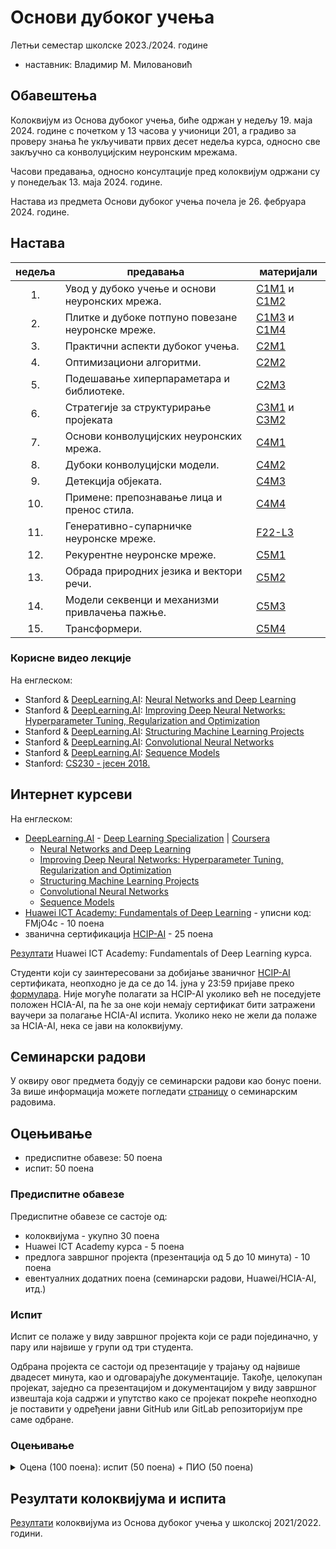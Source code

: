 # Основи дубоког учења

Летњи семестар школске 2023./2024. године
* наставник: Владимир М. Миловановић
<!--* сарадник: Исидора Грујић-->

## Обавештења

Колоквијум из Основа дубоког учења, биће одржан у недељу 19. маја 2024. године с почетком у 13 часова у учионици 201, а градиво за проверу знања ће укључивати првих десет недеља курса, односно све закључно са конволуцијским неуронским мрежама.

Часови предавања, односно консултације пред колоквијум одржани су у понедељак 13. маја 2024. године.

Настава из предмета Основи дубоког учења почела је 26. фебруара 2024. године.

## Настава

недеља |                     предавања                    |          материјали
:----: | ------------------------------------------------ | ----------------------------
  1\.  | Увод у дубоко учење и основи неуронских мрежа.   | [C1M1][C1M1] и [C1M2][C1M2]
  2\.  | Плитке и дубоке потпуно повезане неуронске мреже.| [C1M3][C1M3] и [C1M4][C1M4]
  3\.  | Практични аспекти дубоког учења.                 | [C2M1][C2M1]
  4\.  | Оптимизациони алгоритми.                         | [C2M2][C2M2]
  5\.  | Подешавање хиперпараметара и библиотеке.         | [C2M3][C2M3]
  6\.  | Стратегије за структурирање пројеката            | [C3M1][C3M1] и [C3M2][C3M2]
  7\.  | Основи конволуцијских неуронских мрежа.          | [C4M1][C4M1]
  8\.  | Дубоки конволуцијски модели.                     | [C4M2][C4M2]
  9\.  | Детекција објеката.                              | [C4M3][C4M3]
 10\.  | Примене: препознавање лица и пренос стила.       | [C4M4][C4M4]
 11\.  | Генеративно-супарничке неуронске мреже.          | [F22-L3][F22-L3]
 12\.  | Рекурентне неуронске мреже.                      | [C5M1][C5M1]
 13\.  | Обрада природних језика и вектори речи.          | [C5M2][C5M2]
 14\.  | Модели секвенци и механизми привлачења пажње.    | [C5M3][C5M3]
 15\.  | Трансформери.                                    | [C5M4][C5M4]

[C1M1]: https://cs230.stanford.edu/files/C1M1.pdf
[C1M2]: https://cs230.stanford.edu/files/C1M2.pdf
[C1M3]: https://cs230.stanford.edu/files/C1M3.pdf
[C1M4]: https://cs230.stanford.edu/files/C1M4.pdf
[C2M1]: https://cs230.stanford.edu/files/C2M1.pdf
[C2M2]: https://cs230.stanford.edu/files/C2M2.pdf
[C2M3]: https://cs230.stanford.edu/files/C2M3.pdf
[C3M1]: https://cs230.stanford.edu/files/C3M1.pdf
[C3M2]: https://cs230.stanford.edu/files/C3M2.pdf
[C4M1]: https://cs230.stanford.edu/files/C4M1.pdf
[C4M2]: https://cs230.stanford.edu/files/C4M2.pdf
[C4M3]: https://cs230.stanford.edu/files/C4M3.pdf
[C4M4]: https://cs230.stanford.edu/files/C4M4.pdf
[C5M1]: https://cs230.stanford.edu/files/C5M1.pdf
[C5M2]: https://cs230.stanford.edu/files/C5M2.pdf
[C5M3]: https://cs230.stanford.edu/files/C5M3.pdf
[C5M4]: https://cs230.stanford.edu/files/C5M4.pdf

[S23-L1]: https://cs230.stanford.edu/syllabus/spring_2023/lecture_1.pdf

[F22-L1]: https://cs230.stanford.edu/syllabus/fall_2022/lecture_1.pdf
[F22-L2]: https://cs230.stanford.edu/syllabus/fall_2022/lecture_2.pdf
[F22-L3]: https://cs230.stanford.edu/syllabus/fall_2022/lecture_3.pdf
[F22-L5]: https://cs230.stanford.edu/syllabus/fall_2022/lecture_5.pdf
[F22-L10]: https://cs230.stanford.edu/syllabus/fall_2022/lecture_10.pdf

[S22-L1]: https://cs230.stanford.edu/syllabus/spring_2022/lecture_1.pdf
[S22-L2]: https://cs230.stanford.edu/syllabus/spring_2022/lecture_2.pdf
[S22-L3]: https://cs230.stanford.edu/syllabus/spring_2022/lecture_3.pdf
[S22-L5]: https://cs230.stanford.edu/syllabus/spring_2022/lecture_5.pdf
[S22-L7]: https://cs230.stanford.edu/syllabus/spring_2022/lecture_7.pdf
[S22-L9]: https://cs230.stanford.edu/syllabus/spring_2022/lecture_9.pdf

[F21-L1]: https://cs230.stanford.edu/syllabus/fall_2021/lecture_1.pdf
[F21-L2]: https://cs230.stanford.edu/syllabus/fall_2021/lecture_2.pdf
[F21-L4]: https://cs230.stanford.edu/syllabus/fall_2021/lecture_4.pdf
[F21-L5]: https://cs230.stanford.edu/syllabus/fall_2021/lecture_5.pdf
[F21-L7]: https://cs230.stanford.edu/syllabus/fall_2021/lecture_7.pdf
[F21-L9]: https://cs230.stanford.edu/syllabus/fall_2021/lecture_9.pdf
[F21-L10]: https://cs230.stanford.edu/syllabus/fall_2021/lecture_10.pdf

### Корисне видео лекције

На енглеском:
* Stanford & [DeepLearning.AI](https://www.deeplearning.ai): [Neural Networks and Deep Learning](https://www.youtube.com/playlist?list=PLkDaE6sCZn6Ec-XTbcX1uRg2_u4xOEky0)
* Stanford & [DeepLearning.AI](https://www.deeplearning.ai): [Improving Deep Neural Networks: Hyperparameter Tuning, Regularization and Optimization](https://www.youtube.com/playlist?list=PLkDaE6sCZn6Hn0vK8co82zjQtt3T2Nkqc)
* Stanford & [DeepLearning.AI](https://www.deeplearning.ai): [Structuring Machine Learning Projects](https://www.youtube.com/playlist?list=PLkDaE6sCZn6E7jZ9sN_xHwSHOdjUxUW_b)
* Stanford & [DeepLearning.AI](https://www.deeplearning.ai): [Convolutional Neural Networks](https://www.youtube.com/playlist?list=PLkDaE6sCZn6Gl29AoE31iwdVwSG-KnDzF)
* Stanford & [DeepLearning.AI](https://www.deeplearning.ai): [Sequence Models](https://www.youtube.com/playlist?list=PLkDaE6sCZn6F6wUI9tvS_Gw1vaFAx6rd6)
* Stanford: [CS230 - јесен 2018.](https://www.youtube.com/playlist?list=PLoROMvodv4rOABXSygHTsbvUz4G_YQhOb)

## Интернет курсеви

На енглеском:
* [DeepLearning.AI](https://www.deeplearning.ai) - [Deep Learning Specialization](https://www.coursera.org/specializations/deep-learning) | [Coursera](https://www.coursera.org)
  * [Neural Networks and Deep Learning](https://www.coursera.org/learn/neural-networks-deep-learning)
  * [Improving Deep Neural Networks: Hyperparameter Tuning, Regularization and Optimization](https://www.coursera.org/learn/deep-neural-network)
  * [Structuring Machine Learning Projects](https://www.coursera.org/learn/machine-learning-projects)
  * [Convolutional Neural Networks](https://www.coursera.org/learn/convolutional-neural-networks)
  * [Sequence Models](https://www.coursera.org/learn/nlp-sequence-models)
* [Huawei ICT Academy: Fundamentals of Deep Learning](https://uniportal.huawei.com/accounts/register.do?method=toRegister) - уписни код: FMjO4c - 10 поена
* званична сертификација [HCIP-AI](./Huawei/010102001901808059131409.pdf) - 25 поена

[Резултати](https://docs.google.com/spreadsheets/d/1RyvG7IVa4uybtXSHzngpcbnb8LEaEkFF4xU8CdShJMo) Huawei ICT Academy: Fundamentals of Deep Learning курса.

Студенти који су заинтересовани за добијање званичног [HCIP-AI](./Huawei/010102001901808059131409.pdf) сертификата, неопходно је да се до 14. јуна у 23:59 пријаве преко [формулара](https://docs.google.com/forms/d/e/1FAIpQLSe0yFvtZOzUZyyrwSO5gUh-5jG9yvlcUDIH1lHiOg3KT0XfNQ/viewform?usp=sf_link). Није могуће полагати за HCIP-AI уколико већ не поседујете положен HCIA-AI, па ће за оне који немају сертификат бити затражени ваучери за полагање HCIA-AI испита. Уколико неко не жели да полаже за HCIA-AI, нека се јави на колоквијуму.

## Семинарски радови

У оквиру овог предмета бодују се семинарски радови као бонус поени. За више информација можете погледати [страницу](https://elektrotehnika.github.io/seminarski) о семинарским радовима.

## Оцењивање

* предиспитне обавезе: 50 поена
* испит: 50 поена

### Предиспитне обавезе

Предиспитне обавезе се састоје од:
* колоквијума - укупно 30 поена
* Huawei ICT Academy курса - 5 поена
* предлога завршног пројекта (презентација од 5 до 10 минута) - 10 поена
* евентуалних додатних поена (семинарски радови, Huawei/HCIA-AI, итд.)

### Испит

Испит се полаже у виду завршног пројекта који се ради појединачно, у пару или највише у групи од три студента.

Одбрана пројекта се састоји од презентације у трајању од највише двадесет минута, као и одговарајуће документације. Такође, целокупан пројекат, заједно са презентацијом и документацијом у виду завршног извештаја која садржи и упутство како се пројекат покреће неопходно је поставити у одређени јавни GitHub или GitLab репозиторијум пре саме одбране.

### Оцењивање

<details markdown='block'>
<summary>Оцена (100 поена): испит (50 поена) + ПИО (50 поена)</summary>

* **5**: од 0 до 50 поена
* **6**: од 51 до 60 поена
* **7**: од 61 до 70 поена
* **8**: од 71 до 80 поена
* **9**: од 81 до 90 поена
* **10**: од 91 до 100 поена

</details>

## Резултати колоквијума и испита

[Резултати](https://docs.google.com/spreadsheets/d/1_AmBhgif2AVoadrnCksmKhYxyTy0ZBFe8XNZC_B8v-U) колоквијума из Основа дубоког учења у школској 2021/2022. години.
